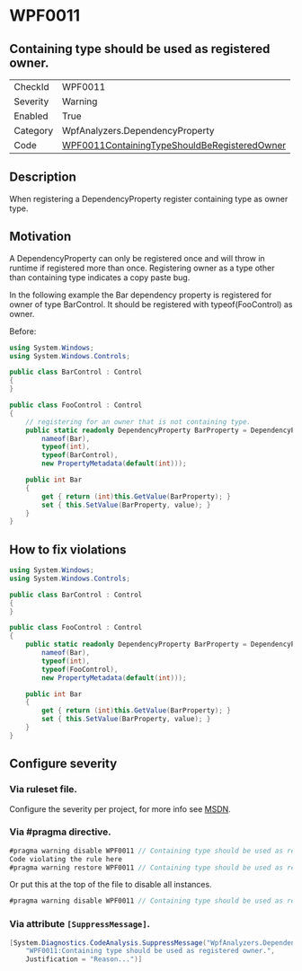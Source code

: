 # WPF0011
## Containing type should be used as registered owner.

<!-- start generated table -->
<table>
  <tr>
    <td>CheckId</td>
    <td>WPF0011</td>
  </tr>
  <tr>
    <td>Severity</td>
    <td>Warning</td>
  </tr>
  <tr>
    <td>Enabled</td>
    <td>True</td>
  </tr>
  <tr>
    <td>Category</td>
    <td>WpfAnalyzers.DependencyProperty</td>
  </tr>
  <tr>
    <td>Code</td>
    <td><a href="https://github.com/DotNetAnalyzers/WpfAnalyzers/blob/master/WpfAnalyzers/WPF0011ContainingTypeShouldBeRegisteredOwner.cs">WPF0011ContainingTypeShouldBeRegisteredOwner</a></td>
  </tr>
</table>
<!-- end generated table -->

## Description

When registering a DependencyProperty register containing type as owner type.

## Motivation

A DependencyProperty can only be registered once and will throw in runtime if registered more than once.
Registering owner as a type other than containing type indicates a copy paste bug.

In the following example the Bar dependency property is registered for owner of type BarControl. It should be registered with typeof(FooControl) as owner.

Before:
```C#
using System.Windows;
using System.Windows.Controls;

public class BarControl : Control
{
}

public class FooControl : Control
{
    // registering for an owner that is not containing type.
    public static readonly DependencyProperty BarProperty = DependencyProperty.Register(
        nameof(Bar),
        typeof(int),
        typeof(BarControl),
        new PropertyMetadata(default(int)));

    public int Bar
    {
        get { return (int)this.GetValue(BarProperty); }
        set { this.SetValue(BarProperty, value); }
    }
}
```

## How to fix violations

```C#
using System.Windows;
using System.Windows.Controls;

public class BarControl : Control
{
}

public class FooControl : Control
{
    public static readonly DependencyProperty BarProperty = DependencyProperty.Register(
        nameof(Bar),
        typeof(int),
        typeof(FooControl),
        new PropertyMetadata(default(int)));

    public int Bar
    {
        get { return (int)this.GetValue(BarProperty); }
        set { this.SetValue(BarProperty, value); }
    }
}
```

<!-- start generated config severity -->
## Configure severity

### Via ruleset file.

Configure the severity per project, for more info see [MSDN](https://msdn.microsoft.com/en-us/library/dd264949.aspx).

### Via #pragma directive.
```C#
#pragma warning disable WPF0011 // Containing type should be used as registered owner.
Code violating the rule here
#pragma warning restore WPF0011 // Containing type should be used as registered owner.
```

Or put this at the top of the file to disable all instances.
```C#
#pragma warning disable WPF0011 // Containing type should be used as registered owner.
```

### Via attribute `[SuppressMessage]`.

```C#
[System.Diagnostics.CodeAnalysis.SuppressMessage("WpfAnalyzers.DependencyProperty", 
    "WPF0011:Containing type should be used as registered owner.", 
    Justification = "Reason...")]
```
<!-- end generated config severity -->